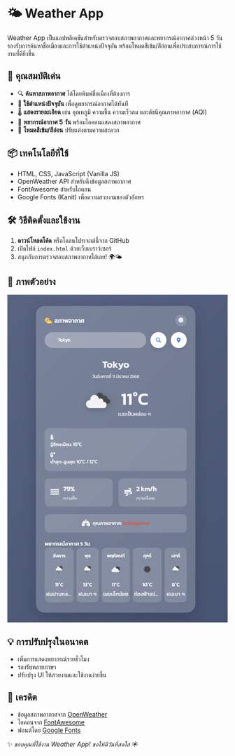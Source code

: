 # 🌤 Weather App

Weather App เป็นแอปพลิเคชันสำหรับตรวจสอบสภาพอากาศและพยากรณ์อากาศล่วงหน้า 5 วัน รองรับการค้นหาชื่อเมืองและการใช้ตำแหน่งปัจจุบัน พร้อมโหมดสีเข้ม/สีอ่อนเพื่อประสบการณ์การใช้งานที่ดียิ่งขึ้น

## 🚀 คุณสมบัติเด่น
- 🔍 **ค้นหาสภาพอากาศ** ได้โดยพิมพ์ชื่อเมืองที่ต้องการ
- 📍 **ใช้ตำแหน่งปัจจุบัน** เพื่อดูพยากรณ์อากาศได้ทันที
- 🌡 **แสดงรายละเอียด** เช่น อุณหภูมิ ความชื้น ความเร็วลม และดัชนีคุณภาพอากาศ (AQI)
- 📅 **พยากรณ์อากาศ 5 วัน** พร้อมไอคอนแสดงสภาพอากาศ
- 🌙 **โหมดสีเข้ม/สีอ่อน** ปรับแต่งตามความสะดวก

## 📦 เทคโนโลยีที่ใช้
- HTML, CSS, JavaScript (Vanilla JS)
- OpenWeather API สำหรับดึงข้อมูลสภาพอากาศ
- FontAwesome สำหรับไอคอน
- Google Fonts (Kanit) เพื่อความสวยงามของตัวอักษร

## 🛠 วิธีติดตั้งและใช้งาน
1. **ดาวน์โหลดโค้ด** หรือโคลนโปรเจกต์นี้จาก GitHub
2. เปิดไฟล์ `index.html` ด้วยเว็บเบราว์เซอร์
3. สนุกกับการตรวจสอบสภาพอากาศได้เลย! 🌍🌤

## 📸 ภาพตัวอย่าง
![Weather App Screenshot](weatherapp.png)

## 💡 การปรับปรุงในอนาคต
- เพิ่มการแสดงพยากรณ์รายชั่วโมง
- รองรับหลายภาษา
- ปรับปรุง UI ให้สวยงามและใช้งานง่ายขึ้น

## 📝 เครดิต
- ข้อมูลสภาพอากาศจาก [OpenWeather](https://openweathermap.org/)
- ไอคอนจาก [FontAwesome](https://fontawesome.com/)
- ฟอนต์โดย [Google Fonts](https://fonts.google.com/)

✨ *ขอบคุณที่ใช้งาน Weather App! ขอให้มีวันที่สดใส ☀️*

